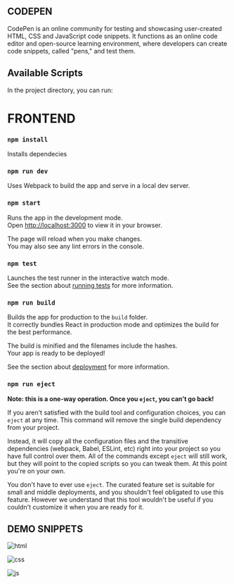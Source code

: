## CODEPEN
CodePen is an online community for testing and showcasing user-created HTML, CSS and JavaScript code snippets. It functions as an online code editor and open-source learning environment, where developers can create code snippets, called "pens," and test them.

## Available Scripts

In the project directory, you can run:

# FRONTEND
### `npm install`
Installs dependecies

### `npm run dev`
Uses Webpack to build the app and serve in a local dev server.

### `npm start`

Runs the app in the development mode.\
Open [http://localhost:3000](http://localhost:3000) to view it in your browser.

The page will reload when you make changes.\
You may also see any lint errors in the console.

### `npm test`

Launches the test runner in the interactive watch mode.\
See the section about [running tests](https://facebook.github.io/create-react-app/docs/running-tests) for more information.

### `npm run build`

Builds the app for production to the `build` folder.\
It correctly bundles React in production mode and optimizes the build for the best performance.

The build is minified and the filenames include the hashes.\
Your app is ready to be deployed!

See the section about [deployment](https://facebook.github.io/create-react-app/docs/deployment) for more information.

### `npm run eject`

**Note: this is a one-way operation. Once you `eject`, you can't go back!**

If you aren't satisfied with the build tool and configuration choices, you can `eject` at any time. This command will remove the single build dependency from your project.

Instead, it will copy all the configuration files and the transitive dependencies (webpack, Babel, ESLint, etc) right into your project so you have full control over them. All of the commands except `eject` will still work, but they will point to the copied scripts so you can tweak them. At this point you're on your own.

You don't have to ever use `eject`. The curated feature set is suitable for small and middle deployments, and you shouldn't feel obligated to use this feature. However we understand that this tool wouldn't be useful if you couldn't customize it when you are ready for it.

## DEMO SNIPPETS

![html](https://user-images.githubusercontent.com/68807470/217298321-22fb974a-0ed7-4f8b-b157-b5dcbf2a21a2.png)

![css](https://user-images.githubusercontent.com/68807470/217299327-56393dd1-1045-41ad-abc7-90b5aa2650c0.png)

![js](https://user-images.githubusercontent.com/68807470/217299465-e434ba3e-a58f-49e5-91f8-6dd7f896f3c4.png)



